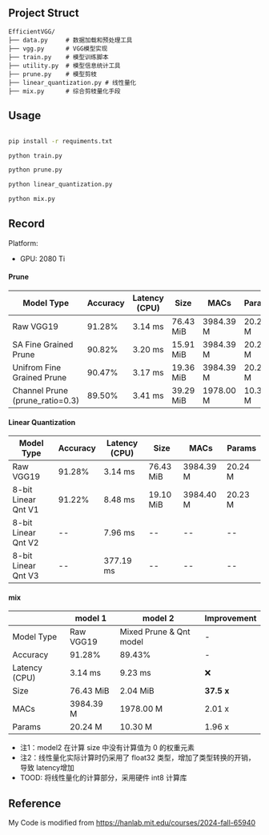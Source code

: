 ## Project Struct

```
EfficientVGG/ 
├── data.py     # 数据加载和预处理工具 
├── vgg.py      # VGG模型实现 
├── train.py    # 模型训练脚本 
├── utility.py  # 模型信息统计工具
├── prune.py    # 模型剪枝
├── linear_quantization.py # 线性量化
├── mix.py      # 综合剪枝量化手段
```

## Usage

```bash

pip install -r requiments.txt

python train.py

python prune.py

python linear_quantization.py

python mix.py

```

## Record

Platform: 
- GPU: 2080 Ti

#### Prune

| Model Type | Accuracy | Latency (CPU) | Size | MACs | Params |
| --- | --- | --- | --- | --- | --- |
| Raw VGG19 | 91.28% | 3.14 ms | 76.43 MiB | 3984.39 M | 20.24 M |
| SA Fine Grained Prune | 90.82% | 3.20 ms | 15.91 MiB | 3984.39 M | 20.24 M |
| Unifrom Fine Grained Prune | 90.47% | 3.17 ms | 19.36 MiB | 3984.39 M | 20.24 M |
| Channel Prune (prune_ratio=0.3) | 89.50% | 3.41 ms | 39.29 MiB | 1978.00 M | 10.30 M |

#### Linear Quantization

| Model Type | Accuracy | Latency (CPU) | Size | MACs | Params |
| --- | --- | --- | --- | --- | --- |
| Raw VGG19 | 91.28% | 3.14 ms | 76.43 MiB | 3984.39 M | 20.24 M |
| 8-bit Linear Qnt V1 | 91.22% | 8.48 ms | 19.10 MiB | 3984.40 M | 20.23 M |
| 8-bit Linear Qnt V2| -- | 7.96 ms | -- | -- | -- | -- |
| 8-bit Linear Qnt V3| -- | 377.19 ms | -- | -- | -- | -- |

#### mix

|  | model 1 | model 2 | Improvement |
| --- | --- | --- | --- |
| Model Type | Raw VGG19 | Mixed Prune & Qnt model | - |
| Accuracy | 91.28% | 89.43% | - |
| Latency (CPU) | 3.14 ms | 9.23 ms | ❌ |
| Size | 76.43 MiB | 2.04 MiB | **37.5 x** |
| MACs | 3984.39 M | 1978.00 M | 2.01 x |
| Params | 20.24 M | 10.30 M | 1.96 x |

- 注1：model2 在计算 size 中没有计算值为 0 的权重元素
- 注2：线性量化实际计算时仍采用了 float32 类型，增加了类型转换的开销，导致 latency增加
- TOOD: 将线性量化的计算部分，采用硬件 int8 计算库
## Reference

My Code is modified from https://hanlab.mit.edu/courses/2024-fall-65940
